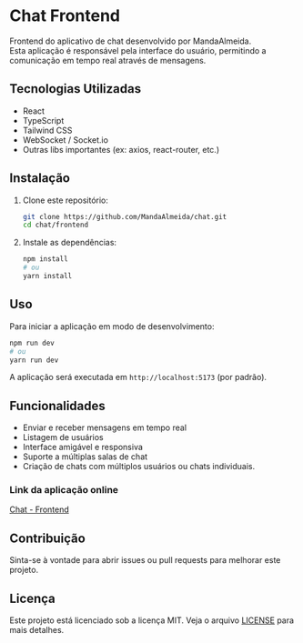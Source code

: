 # Chat Frontend

Frontend do aplicativo de chat desenvolvido por MandaAlmeida.  
Esta aplicação é responsável pela interface do usuário, permitindo a comunicação em tempo real através de mensagens.

## Tecnologias Utilizadas

- React
- TypeScript 
- Tailwind CSS
- WebSocket / Socket.io
- Outras libs importantes (ex: axios, react-router, etc.)

## Instalação

1. Clone este repositório:
   ```bash
   git clone https://github.com/MandaAlmeida/chat.git
   cd chat/frontend
   ```
2. Instale as dependências:
   ```bash
   npm install
   # ou
   yarn install
   ```

## Uso

Para iniciar a aplicação em modo de desenvolvimento:

```bash
npm run dev
# ou
yarn run dev
```

A aplicação será executada em `http://localhost:5173` (por padrão).

## Funcionalidades

- Enviar e receber mensagens em tempo real
- Listagem de usuários
- Interface amigável e responsiva
- Suporte a múltiplas salas de chat
- Criação de chats com múltiplos usuários ou chats individuais.

### Link da aplicação online

[Chat - Frontend](https://robust-vision-production.up.railway.app/chat)

## Contribuição

Sinta-se à vontade para abrir issues ou pull requests para melhorar este projeto.

## Licença

Este projeto está licenciado sob a licença MIT. Veja o arquivo [LICENSE](../LICENSE) para mais detalhes.
